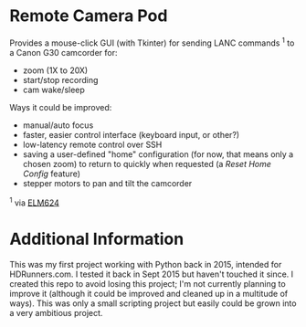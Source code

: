  # Remote Camera Pod
 
 
Provides a mouse-click GUI (with Tkinter) for sending LANC commands <sup>1</sup> to a Canon G30 camcorder for:
- zoom (1X to 20X)
- start/stop recording
- cam wake/sleep

 Ways it could be improved:
 * manual/auto focus
 * faster, easier control interface (keyboard input, or other?)
 * low-latency remote control over SSH
 * saving a user-defined "home" configuration (for now, that means only a chosen zoom) to return to quickly when requested (a *Reset Home Config* feature)
 * stepper motors to pan and tilt the camcorder
 
 <sup>1</sup> via [ELM624](http://www.appliedlogiceng.com/index_files/Page1389.htm)


# Additional Information

This was my first project working with Python back in 2015, intended for HDRunners.com. I tested it back in Sept 2015 but haven't touched it since.
I created this repo to avoid losing this project; I'm not currently planning to improve it (although it could be improved and cleaned up in a multitude of ways). This was only a small scripting project but easily could be grown into a very ambitious project.
